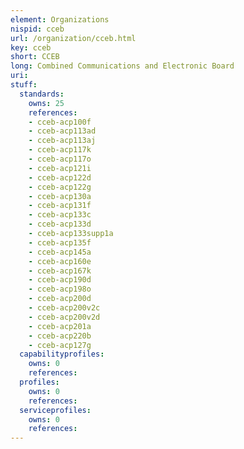 ```yaml
---
element: Organizations
nispid: cceb
url: /organization/cceb.html
key: cceb
short: CCEB
long: Combined Communications and Electronic Board
uri: 
stuff:
  standards:
    owns: 25
    references:
    - cceb-acp100f
    - cceb-acp113ad
    - cceb-acp113aj
    - cceb-acp117k
    - cceb-acp117o
    - cceb-acp121i
    - cceb-acp122d
    - cceb-acp122g
    - cceb-acp130a
    - cceb-acp131f
    - cceb-acp133c
    - cceb-acp133d
    - cceb-acp133supp1a
    - cceb-acp135f
    - cceb-acp145a
    - cceb-acp160e
    - cceb-acp167k
    - cceb-acp190d
    - cceb-acp198o
    - cceb-acp200d
    - cceb-acp200v2c
    - cceb-acp200v2d
    - cceb-acp201a
    - cceb-acp220b
    - cceb-acp127g
  capabilityprofiles:
    owns: 0
    references:
  profiles:
    owns: 0
    references:
  serviceprofiles:
    owns: 0
    references:
---
```

